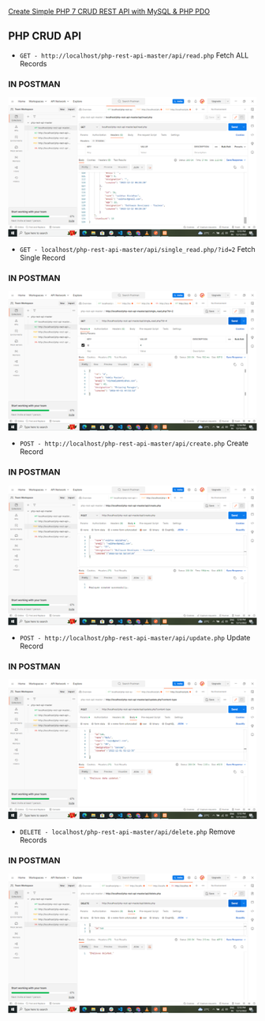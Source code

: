 [Create Simple PHP 7 CRUD REST API with MySQL & PHP PDO](https://www.positronx.io/create-simple-php-crud-rest-api-with-mysql-php-pdo/)

## PHP CRUD API
* `GET - http://localhost/php-rest-api-master/api/read.php` Fetch ALL Records
### IN POSTMAN
![read](https://github.com/vaibhavgiridhar04/PHP-RestAPI-Assignment/blob/main/screenshot/read.png)
* `GET - localhost/php-rest-api-master/api/single_read.php/?id=2` Fetch Single Record
### IN POSTMAN
![singleRead](https://github.com/vaibhavgiridhar04/PHP-RestAPI-Assignment/blob/main/screenshot/single-read.png)
* `POST - http://localhost/php-rest-api-master/api/create.php` Create Record
### IN POSTMAN
![create](https://github.com/vaibhavgiridhar04/PHP-RestAPI-Assignment/blob/main/screenshot/create.png)
* `POST - http://localhost/php-rest-api-master/api/update.php` Update Record
### IN POSTMAN
![update](https://github.com/vaibhavgiridhar04/PHP-RestAPI-Assignment/blob/main/screenshot/update.png)
* `DELETE - localhost/php-rest-api-master/api/delete.php` Remove Records
### IN POSTMAN
![delete](https://github.com/vaibhavgiridhar04/PHP-RestAPI-Assignment/blob/main/screenshot/delete.png)
